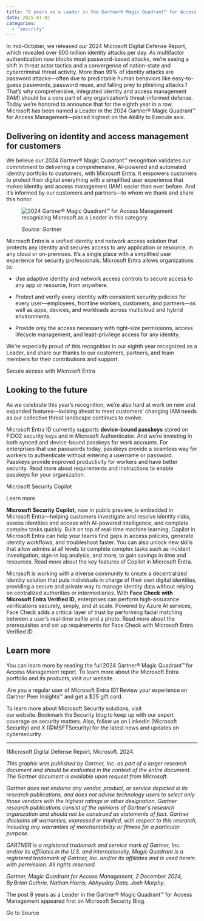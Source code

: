 ```yaml
---
title: "​​8 years as a Leader in the Gartner® Magic Quadrant™ for Access Management​​"
date: 2025-01-02
categories: 
  - "security"
---
```


In mid-October, we released our 2024 Microsoft Digital Defense Report, which revealed over 600 million identity attacks per day. As multifactor authentication now blocks most password-based attacks, we’re seeing a shift in threat actor tactics and a convergence of nation-state and cybercriminal threat activity. More than 99% of identity attacks are password attacks—often due to predictable human behaviors like easy-to-guess passwords, password reuse, and falling prey to phishing attacks.1 That’s why comprehensive, integrated identity and access management (IAM) should be a core part of any organization’s threat-informed defense. Today we’re honored to announce that for the eighth year in a row, Microsoft has been named a Leader in the 2024 Gartner® Magic Quadrant™ for Access Management—placed highest on the Ability to Execute axis. 

## Delivering on identity and access management for customers

We believe our 2024 Gartner® Magic Quadrant™ recognition validates our commitment to delivering a comprehensive, AI-powered and automated identity portfolio to customers, with Microsoft Entra. It empowers customers to protect their digital everything with a simplified user experience that makes identity and access management (IAM) easier than ever before. And it’s informed by our customers and partners—to whom we thank and share this honor.

<figure>

![2024 Gartner® Magic Quadrant™ for Access Management recognizing Microsoft as a Leader in this category.](https://www.microsoft.com/en-us/security/blog/wp-content/uploads/2024/12/Picture1-2.webp)

<figcaption>

_Source: Gartner_

</figcaption>

</figure>

Microsoft Entra is a unified identity and network access solution that protects any identity and secures access to any application or resource, in any cloud or on-premises. It’s a single place with a simplified user experience for security professionals. Microsoft Entra allows organizations to: 

- Use adaptive identity and network access controls to secure access to any app or resource, from anywhere. 

- Protect and verify every identity with consistent security policies for every user—employees, frontline workers, customers, and partners—as well as apps, devices, and workloads across multicloud and hybrid environments. 

- Provide only the access necessary with right-size permissions, access lifecycle management, and least-privilege access for any identity. 

We’re especially proud of this recognition in our eighth year recognized as a Leader, and share our thanks to our customers, partners, and team members for their contributions and support.

Secure access with Microsoft Entra

## Looking to the future

As we celebrate this year’s recognition, we’re also hard at work on new and expanded features—looking ahead to meet customers’ changing IAM needs as our collective threat landscape continues to evolve.

Microsoft Entra ID currently supports **device-bound passkeys** stored on FIDO2 security keys and in Microsoft Authenticator. And we’re investing in both synced and device-bound passkeys for work accounts. For enterprises that use passwords today, passkeys provide a seamless way for workers to authenticate without entering a username or password. Passkeys provide improved productivity for workers and have better security. Read more about requirements and instructions to enable passkeys for your organization. 

Microsoft Security Copilot

Learn more

**Microsoft Security Copilot,** now in public preview, is embedded in Microsoft Entra—helping customers investigate and resolve identity risks, assess identities and access with AI-powered intelligence, and complete complex tasks quickly. Built on top of real-time machine learning, Copilot in Microsoft Entra can help your teams find gaps in access policies, generate identity workflows, and troubleshoot faster. You can also unlock new skills that allow admins at all levels to complete complex tasks such as incident investigation, sign-in log analysis, and more, to gain savings in time and resources. Read more about the key features of Copilot in Microsoft Entra. 

Microsoft is working with a diverse community to create a decentralized identity solution that puts individuals in charge of their own digital identities, providing a secure and private way to manage identity data without relying on centralized authorities or intermediaries. With **Face Check** **with** **Microsoft Entra Verified ID**, enterprises can perform high-assurance verifications securely, simply, and at scale. Powered by Azure AI services, Face Check adds a critical layer of trust by performing facial matching between a user’s real-time selfie and a photo. Read more about the prerequisites and set up requirements for Face Check with Microsoft Entra Verified ID.

## Learn more

You can learn more by reading the full 2024 Gartner® Magic Quadrant™ for Access Management report. To learn more about the Microsoft Entra portfolio and its products, visit our website. 

 Are you a regular user of Microsoft Entra ID? Review your experience on Gartner Peer Insights™ and get a $25 gift card. 

To learn more about Microsoft Security solutions, visit our website. Bookmark the Security blog to keep up with our expert coverage on security matters. Also, follow us on LinkedIn (Microsoft Security) and X (@MSFTSecurity) for the latest news and updates on cybersecurity. 

* * *

1Microsoft Digital Defense Report, Microsoft. 2024.

_This graphic was published by Gartner, Inc. as part of a larger research document and should be evaluated in the context of the entire document. The Gartner document is available upon request from Microsoft._ 

_Gartner does not endorse any vendor, product, or service depicted in its research publications, and does not advise technology users to select only those vendors with the highest ratings or other designation. Gartner research publications consist of the opinions of Gartner’s research organization and should not be construed as statements of fact. Gartner disclaims all warranties, expressed or implied, with respect to this research, including any warranties of merchantability or fitness for a particular purpose._ 

_GARTNER is a registered trademark and service mark of Gartner, Inc. and/or its affiliates in the U.S. and internationally, Magic Quadrant is a registered trademark of Gartner, Inc. and/or its affiliates and is used herein with permission. All rights reserved._ 

_Gartner, Magic Quadrant for Access Management, 2 December 2024, By Brian Guthrie, Nathan Harris, Abhyuday Data, Josh Murphy._  

The post ​​8 years as a Leader in the Gartner® Magic Quadrant™ for Access Management​​ appeared first on Microsoft Security Blog.

Go to Source
